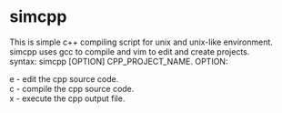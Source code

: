 # simcpp  
This is simple c++ compiling script for unix and unix-like environment.  
simcpp uses gcc to compile and vim to edit and create projects.  
syntax: simcpp [OPTION] CPP_PROJECT_NAME. 
OPTION:  
  
e - edit the cpp source code.   
c - compile the cpp source code.   
x - execute the cpp output file.   
